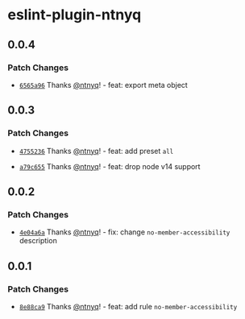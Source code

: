 # eslint-plugin-ntnyq

## 0.0.4

### Patch Changes

- [`6565a96`](https://github.com/ntnyq/eslint-plugin-ntnyq/commit/6565a961ab37abe54a66df6825f3fe984c15eeb7) Thanks [@ntnyq](https://github.com/ntnyq)! - feat: export meta object

## 0.0.3

### Patch Changes

- [`4755236`](https://github.com/ntnyq/eslint-plugin-ntnyq/commit/475523665bd2d0415368beff1acd68f38ff88954) Thanks [@ntnyq](https://github.com/ntnyq)! - feat: add preset `all`

- [`a79c655`](https://github.com/ntnyq/eslint-plugin-ntnyq/commit/a79c6552cbef85483764eac6775fa72bf3f7c597) Thanks [@ntnyq](https://github.com/ntnyq)! - feat: drop node v14 support

## 0.0.2

### Patch Changes

- [`4e04a6a`](https://github.com/ntnyq/eslint-plugin-ntnyq/commit/4e04a6aee62b5a27b00f7d5443a77e7c91458037) Thanks [@ntnyq](https://github.com/ntnyq)! - fix: change `no-member-accessibility` description

## 0.0.1

### Patch Changes

- [`8e88ca9`](https://github.com/ntnyq/eslint-plugin-ntnyq/commit/8e88ca97d0af7928f5101fa3678446f7a4da546d) Thanks [@ntnyq](https://github.com/ntnyq)! - feat: add rule `no-member-accessibility`
